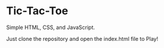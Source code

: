 # Tic-Tac-Toe


Simple HTML, CSS, and JavaScript.

Just clone the repository and open the index.html file to Play!

